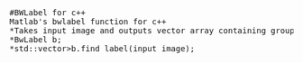 <pre>#BWLabel for c++
Matlab's bwlabel function for c++
*Takes input image and outputs vector array containing group tag for pixels, which has same pixel location as input image.
*BwLabel b;
*std::vector<std::vector<int>>b.find_label(input image);
</pre>



